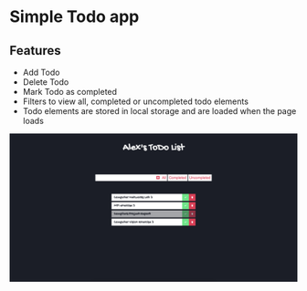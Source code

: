 # Simple Todo app

## Features
- Add Todo
- Delete Todo
- Mark Todo as completed
- Filters to view all, completed or uncompleted todo elements
- Todo elements are stored in local storage and are loaded when the page loads

![Sample todo list](https://github.com/AlexandrosAlexiou/Todo-app/blob/master/assets/sample.png)
